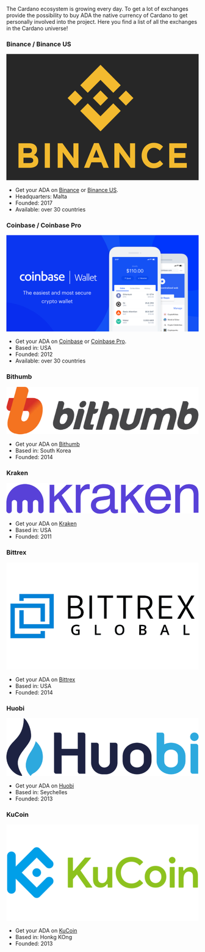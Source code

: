 The Cardano ecosystem is growing every day. To get a lot of exchanges provide the possibility to buy ADA the native currency of Cardano to get personally involved into the project. Here you find a list of all the exchanges in the Cardano universe!

### Binance / Binance US
![Logo Binance](/projects/exchanges-wallets/Logo-Binance.png)
* Get your ADA on <a href="https://www.binance.com/" target="_blank">Binance</a> or <a href="https://www.binance.us/" target="_blank">Binance US</a>.
* Headquarters: Malta
* Founded: 2017
* Available: over 30 countries

### Coinbase / Coinbase Pro
![Logo Coinbase](/projects/exchanges-wallets/Logo-Coinbase.png)
* Get your ADA on <a href="https:www.coinbase.com/" target="_blank">Coinbase</a> or <a href="https://pro.coinbase.com/" target="_blank">Coinbase Pro</a>.
* Based in: USA
* Founded: 2012
* Available: over 30 countries

### Bithumb 
![Logo Bithumb](/projects/exchanges-wallets/Logo-Bithumb.png)
* Get your ADA on <a href="https://en.bithumb.com/" target="_blank">Bithumb</a>
* Based in: South Korea
* Founded: 2014

### Kraken 
![Logo Kraken](/projects/exchanges-wallets/Logo-Kraken.png)
* Get your ADA on <a href="https://www.kraken.com/" target="_blank">Kraken</a>
* Based in: USA
* Founded: 2011

### Bittrex 
![Logo Bittrex](/projects/exchanges-wallets/Logo-Bittrex.png)
* Get your ADA on <a href="https://global.bittrex.com/" target="_blank">Bittrex</a>
* Based in: USA
* Founded: 2014

### Huobi 
![Logo Huobi](/projects/exchanges-wallets/Logo-Huobi.png)
* Get your ADA on <a href="https://www.huobi.com/" target="_blank">Huobi</a>
* Based in: Seychelles
* Founded: 2013

### KuCoin 
![Logo KuCoin](/projects/exchanges-wallets/Logo-KuCoin.png)
* Get your ADA on <a href="https://www.kucoin.com/" target="_blank">KuCoin</a>
* Based in: Honkg KOng
* Founded: 2013





